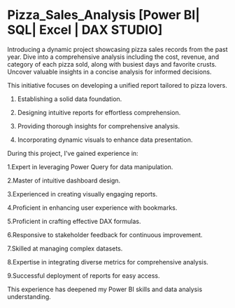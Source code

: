 # Pizza_Sales_Analysis [Power BI| SQL| Excel | DAX STUDIO] 

Introducing a dynamic project showcasing pizza sales records from the past year. Dive into a comprehensive analysis including the cost, revenue, and category of each pizza sold, along with busiest days and favorite crusts. Uncover valuable insights in a concise analysis for informed decisions.

This initiative focuses on developing a unified report tailored to pizza lovers.

1. Establishing a solid data foundation.

2. Designing intuitive reports for effortless comprehension.

3. Providing thorough insights for comprehensive analysis.

4. Incorporating dynamic visuals to enhance data presentation.


During this project, I've gained experience in:

1.Expert in leveraging Power Query for data manipulation.

2.Master of intuitive dashboard design.

3.Experienced in creating visually engaging reports.

4.Proficient in enhancing user experience with bookmarks.

5.Proficient in crafting effective DAX formulas.

6.Responsive to stakeholder feedback for continuous improvement.

7.Skilled at managing complex datasets.

8.Expertise in integrating diverse metrics for comprehensive analysis.

9.Successful deployment of reports for easy access.

This experience has deepened my Power BI skills and data analysis understanding.
